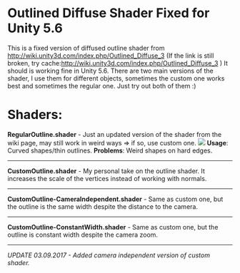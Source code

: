 # Outlined Diffuse Shader Fixed for Unity 5.6
This is a fixed version of diffused outline shader from http://wiki.unity3d.com/index.php/Outlined_Diffuse_3
(If the link is still broken, try cache:http://wiki.unity3d.com/index.php/Outlined_Diffuse_3 )
It should is working fine in Unity 5.6.
There are two main versions of the shader, I use them for different objects, sometimes the custom one works best and sometimes the regular one. Just try out both of them :)


# Shaders:                         
**RegularOutline.shader** - Just an updated version of the shader from the wiki page, may still work in weird ways => if so, use custom one.
![](https://imgur.com/WPhvObo)
**Usage**: Curved shapes/thin outlines.
**Problems**: Weird shapes on hard edges.

---

**CustomOutline.shader** - My personal take on the outline shader. It increases the scale of the vertices instead of working with normals. 

---

**CustomOutline-CameraIndependent.shader** - Same as custom one, but the outline is the same width despite the distance to the camera.      

---

**CustomOutline-ConstantWidth.shader** - Same as custom one, but the outline is constant width despite the camera zoom.

---


*UPDATE 03.09.2017 - Added camera independent version of custom shader.*
